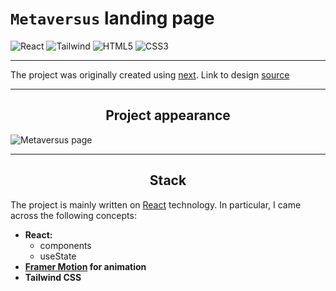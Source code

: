 # **`Metaversus`** landing page

![React](https://img.shields.io/badge/react-555.svg?style=for-the-badge&logo=react&logoColor=%#61DAFB) 
![Tailwind](https://img.shields.io/badge/tailwind-222.svg?style=for-the-badge&logo=tailwindcss&logoColor=%#06B6D4) 
![HTML5](https://img.shields.io/badge/html5-%23E34F26.svg?style=for-the-badge&logo=html5&logoColor=white) 
![CSS3](https://img.shields.io/badge/css3-%231572B6.svg?style=for-the-badge&logo=css3&logoColor=white) 

___

The project was originally created using [next](https://nextjs.org/). Link to design [source](https://www.figma.com/file/EyzNoOFak1Nb1bBx9ZKI7E/Modern-UI%2FUX-Framer-Motion)
____

**<h2 align='center'>Project appearance</h2>**


![Metaversus page](public/readme.png)

____

**<h2 align='center'>Stack</h2>**

The project is mainly written on [React](https://reactjs.org/) technology. In particular, I came across the following concepts:

- **React:**
  - components
  - useState
- **[Framer Motion](https://www.framer.com/motion/) for animation**
- **Tailwind CSS**